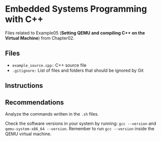 # Embedded Systems Programming with C++

Files related to Example05 (**Setting QEMU and compiling C++ on the Virtual Machine**) from Chapter02.

## Files

* `example_source.cpp:` C++ source file
* `.gitignore:` List of files and folders that should be ignored by Git

## Instructions

## Recommendations

Analyze the commands written in the `.sh` files.

Check the software versions in your system by running: `gcc --version` and `qemu-system-x86_64 --version`. Remember to run `gcc --version` inside the QEMU virtual machine.
